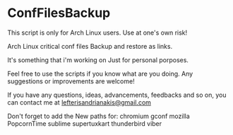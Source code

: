 # ConfFilesBackup

This script is only for Arch Linux users. Use at one's own risk!

Arch Linux critical conf files Backup and restore as links.

It's something that i'm working on Just for personal porposes.

Feel free to use the scripts if you know what are you doing.
Any suggestions or improvements are welcome!

If you have any questions, ideas, advancements, feedbacks and so on,
you can contact me at lefterisandrianakis@gmail.com

Don't forget to add the New paths for:
chromium
gconf
mozilla
PopcornTime
sublime
supertuxkart
thunderbird
viber

